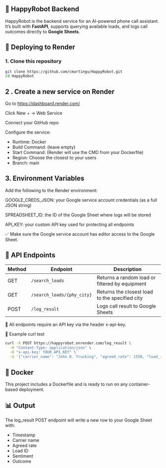 ## 🤖 HappyRobot Backend

HappyRobot is the backend service for an AI-powered phone call assistant. It’s built with **FastAPI**, supports querying available loads, and logs call outcomes directly to **Google Sheets**.

## 🚀 Deploying to Render

### 1. Clone this repository

``` bash
git clone https://github.com/cmartingu/HappyRobot.git
cd HappyRobot
```

## 2 . Create a new service on Render
Go to https://dashboard.render.com/

Click New + → Web Service

Connect your GitHub repo

Configure the service:
- Runtime: Docker
- Build Command: (leave empty)
- Start Command: (Render will use the CMD from your Dockerfile)
- Region: Choose the closest to your users
- Branch: main

## 3. Environment Variables
Add the following to the Render environment:

GOOGLE_CREDS_JSON: your Google service account credentials (as a full JSON string)

SPREADSHEET_ID: the ID of the Google Sheet where logs will be stored

API_KEY: your custom API key used for protecting all endpoints

✅ Make sure the Google service account has editor access to the Google Sheet.




## 🧱 API Endpoints
| Method | Endpoint                   | Description                                    |
| ------ | -------------------------- | ---------------------------------------------- |
| GET    | `/search_loads`            | Returns a random load or filtered by equipment |
| GET    | `/search_loads/{phy_city}` | Returns the closest load to the specified city |
| POST   | `/log_result`              | Logs call result to Google Sheets              |


🔐 All endpoints require an API key via the header x-api-key.

📌 Example curl test
```bash
curl -X POST https://happyrobot.onrender.com/log_result \
  -H "Content-Type: application/json" \
  -H "x-api-key: YOUR_API_KEY" \
  -d '{"carrier_name": "John D. Trucking", "agreed_rate": 1550, "load_id": "L003", "sentiment": "positive", "outcome": "deal_closed"}'
```

## 🐳 Docker
This project includes a Dockerfile and is ready to run on any container-based deployment.

## 📊 Output
The log_result POST endpoint will write a new row to your Google Sheet with:
- Timestamp
- Carrier name
- Agreed rate
- Load ID
- Sentiment
- Outcome

